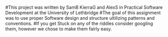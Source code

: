 #This project was written by SamB KierraG and AlexS in Practical Software Development at the University of Lethbridge
#The goal of this assignment was to use proper Software design and structure ultilizing patterns and conventions.
#If you get Stuck on any of the riddles consider googling them, however we chose to make them fairly easy.
